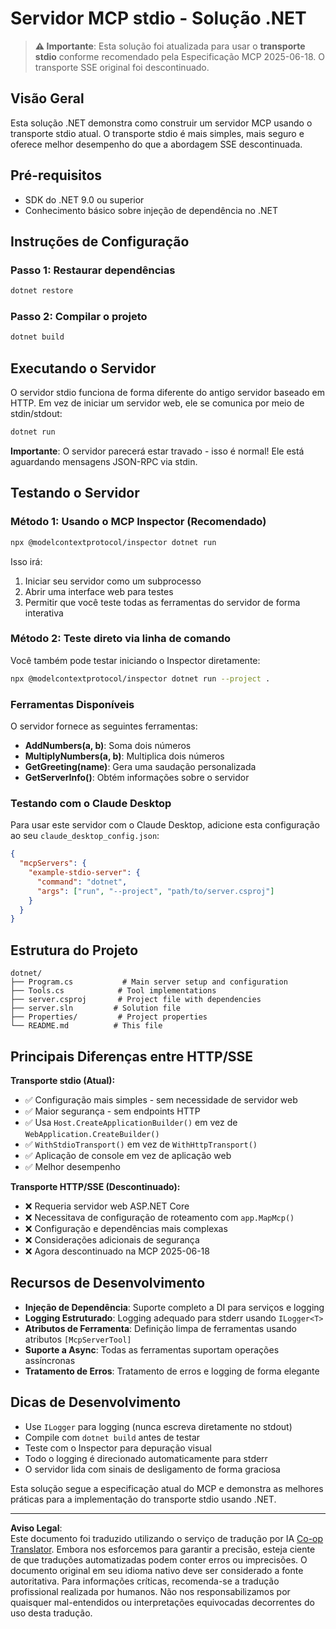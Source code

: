 <!--
CO_OP_TRANSLATOR_METADATA:
{
  "original_hash": "69372338676e01a2c97f42f70fdfbf42",
  "translation_date": "2025-08-26T20:20:30+00:00",
  "source_file": "03-GettingStarted/05-stdio-server/solution/dotnet/README.md",
  "language_code": "br"
}
-->
# Servidor MCP stdio - Solução .NET

> **⚠️ Importante**: Esta solução foi atualizada para usar o **transporte stdio** conforme recomendado pela Especificação MCP 2025-06-18. O transporte SSE original foi descontinuado.

## Visão Geral

Esta solução .NET demonstra como construir um servidor MCP usando o transporte stdio atual. O transporte stdio é mais simples, mais seguro e oferece melhor desempenho do que a abordagem SSE descontinuada.

## Pré-requisitos

- SDK do .NET 9.0 ou superior
- Conhecimento básico sobre injeção de dependência no .NET

## Instruções de Configuração

### Passo 1: Restaurar dependências

```bash
dotnet restore
```

### Passo 2: Compilar o projeto

```bash
dotnet build
```

## Executando o Servidor

O servidor stdio funciona de forma diferente do antigo servidor baseado em HTTP. Em vez de iniciar um servidor web, ele se comunica por meio de stdin/stdout:

```bash
dotnet run
```

**Importante**: O servidor parecerá estar travado - isso é normal! Ele está aguardando mensagens JSON-RPC via stdin.

## Testando o Servidor

### Método 1: Usando o MCP Inspector (Recomendado)

```bash
npx @modelcontextprotocol/inspector dotnet run
```

Isso irá:
1. Iniciar seu servidor como um subprocesso
2. Abrir uma interface web para testes
3. Permitir que você teste todas as ferramentas do servidor de forma interativa

### Método 2: Teste direto via linha de comando

Você também pode testar iniciando o Inspector diretamente:

```bash
npx @modelcontextprotocol/inspector dotnet run --project .
```

### Ferramentas Disponíveis

O servidor fornece as seguintes ferramentas:

- **AddNumbers(a, b)**: Soma dois números
- **MultiplyNumbers(a, b)**: Multiplica dois números  
- **GetGreeting(name)**: Gera uma saudação personalizada
- **GetServerInfo()**: Obtém informações sobre o servidor

### Testando com o Claude Desktop

Para usar este servidor com o Claude Desktop, adicione esta configuração ao seu `claude_desktop_config.json`:

```json
{
  "mcpServers": {
    "example-stdio-server": {
      "command": "dotnet",
      "args": ["run", "--project", "path/to/server.csproj"]
    }
  }
}
```

## Estrutura do Projeto

```
dotnet/
├── Program.cs           # Main server setup and configuration
├── Tools.cs            # Tool implementations
├── server.csproj       # Project file with dependencies
├── server.sln         # Solution file
├── Properties/         # Project properties
└── README.md          # This file
```

## Principais Diferenças entre HTTP/SSE

**Transporte stdio (Atual):**
- ✅ Configuração mais simples - sem necessidade de servidor web
- ✅ Maior segurança - sem endpoints HTTP
- ✅ Usa `Host.CreateApplicationBuilder()` em vez de `WebApplication.CreateBuilder()`
- ✅ `WithStdioTransport()` em vez de `WithHttpTransport()`
- ✅ Aplicação de console em vez de aplicação web
- ✅ Melhor desempenho

**Transporte HTTP/SSE (Descontinuado):**
- ❌ Requeria servidor web ASP.NET Core
- ❌ Necessitava de configuração de roteamento com `app.MapMcp()`
- ❌ Configuração e dependências mais complexas
- ❌ Considerações adicionais de segurança
- ❌ Agora descontinuado na MCP 2025-06-18

## Recursos de Desenvolvimento

- **Injeção de Dependência**: Suporte completo a DI para serviços e logging
- **Logging Estruturado**: Logging adequado para stderr usando `ILogger<T>`
- **Atributos de Ferramenta**: Definição limpa de ferramentas usando atributos `[McpServerTool]`
- **Suporte a Async**: Todas as ferramentas suportam operações assíncronas
- **Tratamento de Erros**: Tratamento de erros e logging de forma elegante

## Dicas de Desenvolvimento

- Use `ILogger` para logging (nunca escreva diretamente no stdout)
- Compile com `dotnet build` antes de testar
- Teste com o Inspector para depuração visual
- Todo o logging é direcionado automaticamente para stderr
- O servidor lida com sinais de desligamento de forma graciosa

Esta solução segue a especificação atual do MCP e demonstra as melhores práticas para a implementação do transporte stdio usando .NET.

---

**Aviso Legal**:  
Este documento foi traduzido utilizando o serviço de tradução por IA [Co-op Translator](https://github.com/Azure/co-op-translator). Embora nos esforcemos para garantir a precisão, esteja ciente de que traduções automatizadas podem conter erros ou imprecisões. O documento original em seu idioma nativo deve ser considerado a fonte autoritativa. Para informações críticas, recomenda-se a tradução profissional realizada por humanos. Não nos responsabilizamos por quaisquer mal-entendidos ou interpretações equivocadas decorrentes do uso desta tradução.